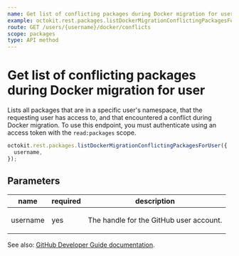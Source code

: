```yaml
---
name: Get list of conflicting packages during Docker migration for user
example: octokit.rest.packages.listDockerMigrationConflictingPackagesForUser({ username })
route: GET /users/{username}/docker/conflicts
scope: packages
type: API method
---
```


# Get list of conflicting packages during Docker migration for user

Lists all packages that are in a specific user's namespace, that the requesting user has access to, and that encountered a conflict during Docker migration.
To use this endpoint, you must authenticate using an access token with the `read:packages` scope.

```js
octokit.rest.packages.listDockerMigrationConflictingPackagesForUser({
  username,
});
```

## Parameters

<table>
  <thead>
    <tr>
      <th>name</th>
      <th>required</th>
      <th>description</th>
    </tr>
  </thead>
  <tbody>
    <tr><td>username</td><td>yes</td><td>

The handle for the GitHub user account.

</td></tr>
  </tbody>
</table>

See also: [GitHub Developer Guide documentation](https://docs.github.com/rest/reference/packages#list-docker-migration-conflicting-packages-for-user).
